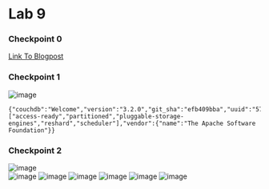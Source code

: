 # Lab 9
### Checkpoint 0
[Link To Blogpost](https://github.com/phama2/oss-repo-template/wiki/4-1-2022-Week-6.5-Blogpost-(Lab-9))

### Checkpoint 1
![image](https://user-images.githubusercontent.com/70230763/161300414-2814f8fb-f2c0-4c42-9daa-662d520b7182.png)

```
{"couchdb":"Welcome","version":"3.2.0","git_sha":"efb409bba","uuid":"5712b79c5c2da10ca391f41f202c5c16","features":["access-ready","partitioned","pluggable-storage-engines","reshard","scheduler"],"vendor":{"name":"The Apache Software Foundation"}}
```

### Checkpoint 2
![image](https://user-images.githubusercontent.com/70230763/161300923-979b3404-c492-41af-b104-1cb402dc8777.png) \
![image](https://user-images.githubusercontent.com/70230763/161304325-a9e0f4f9-e3f0-4c39-971f-2d1bb1215c8a.png)
![image](https://user-images.githubusercontent.com/70230763/161304653-024558bb-e72a-40f2-834c-32811479996b.png)
![image](https://user-images.githubusercontent.com/70230763/161304991-fe3ffc2b-0458-474e-83d3-23099f69d7e7.png)
![image](https://user-images.githubusercontent.com/70230763/161305260-439d739f-69ba-4386-9596-1868651358eb.png)
![image](https://user-images.githubusercontent.com/70230763/161305776-a71396d7-b80f-4fc0-bd1e-91d50075841a.png)
![image](https://user-images.githubusercontent.com/70230763/161305951-b5ca5283-b1ed-46e7-b500-ed9f75514f1f.png)
